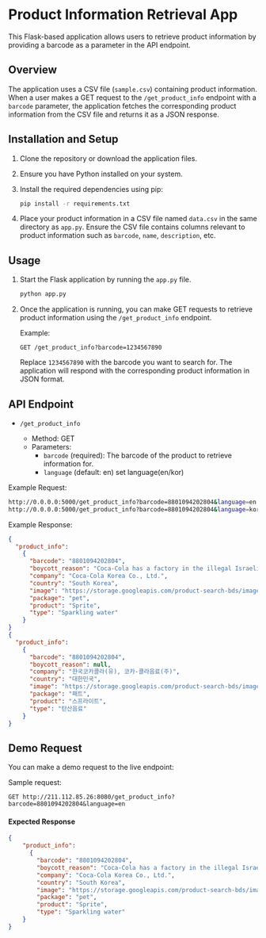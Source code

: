 # Product Information Retrieval App

This Flask-based application allows users to retrieve product information by providing a barcode as a parameter in the API endpoint.

## Overview

The application uses a CSV file (`sample.csv`) containing product information. When a user makes a GET request to the `/get_product_info` endpoint with a `barcode` parameter, the application fetches the corresponding product information from the CSV file and returns it as a JSON response.

## Installation and Setup

1. Clone the repository or download the application files.

2. Ensure you have Python installed on your system.

3. Install the required dependencies using pip:

   ```bash
   pip install -r requirements.txt
   ```

4. Place your product information in a CSV file named `data.csv` in the same directory as `app.py`. Ensure the CSV file contains columns relevant to product information such as `barcode`, `name`, `description`, etc.

## Usage

1. Start the Flask application by running the `app.py` file.

   ```bash
   python app.py
   ```

2. Once the application is running, you can make GET requests to retrieve product information using the `/get_product_info` endpoint.

   Example:

   ```http
   GET /get_product_info?barcode=1234567890
   ```

   Replace `1234567890` with the barcode you want to search for. The application will respond with the corresponding product information in JSON format.

## API Endpoint

- `/get_product_info`

  - Method: GET
  - Parameters:
    - `barcode` (required): The barcode of the product to retrieve information for.
    - `language` (default: en) set language(en/kor)

Example Request:

  ```sh
 http://0.0.0.0:5000/get_product_info?barcode=8801094202804&language=en
 http://0.0.0.0:5000/get_product_info?barcode=8801094202804&language=kor
  ```

Example Response:

  ```json
{
    "product_info": 
      {
        "barcode": "8801094202804",
        "boycott_reason": "Coca-Cola has a factory in the illegal Israeli settlement of Atarot, built in Occupied Palestine.",
        "company": "Coca-Cola Korea Co., Ltd.",
        "country": "South Korea",
        "image": "https://storage.googleapis.com/product-search-bds/images/8801094202804.jpg",
        "package": "pet",
        "product": "Sprite",
        "type": "Sparkling water"
      }
}
{
    "product_info": 
      {
        "barcode": "8801094202804",
        "boycott_reason": null,
        "company": "한국코카콜라(유), 코카-콜라음료(주)",
        "country": "대한민국",
        "image": "https://storage.googleapis.com/product-search-bds/images/8801094202804.jpg",
        "package": "패트",
        "product": "스프라이트",
        "type": "탄산음료"
      }
}

  ```

## Demo Request

You can make a demo request to the live endpoint:

Sample request:

```http
GET http://211.112.85.26:8080/get_product_info?barcode=8801094202804&language=en
```

#### Expected Response

```json
{
    "product_info": 
      {
        "barcode": "8801094202804",
        "boycott_reason": "Coca-Cola has a factory in the illegal Israeli settlement of Atarot, built in Occupied Palestine.",
        "company": "Coca-Cola Korea Co., Ltd.",
        "country": "South Korea",
        "image": "https://storage.googleapis.com/product-search-bds/images/8801094202804.jpg",
        "package": "pet",
        "product": "Sprite",
        "type": "Sparkling water"
    }
}
```
